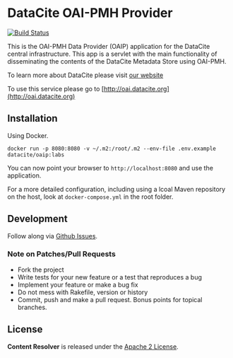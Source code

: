 # DataCite OAI-PMH Provider

[![Build Status](https://travis-ci.org/datacite/oaip.svg)](https://travis-ci.org/datacite/oaip)

This is the OAI-PMH Data Provider (OAIP) application for the DataCite central infrastructure. This app is a servlet with the main functionality of disseminating the contents of the DataCite Metadata Store using OAI-PMH.

To learn more about DataCite please visit [our website](http://www.datacite.org)

To use this service please go to [http://oai.datacite.org](http://oai.datacite.org)

## Installation

Using Docker.

```
docker run -p 8080:8080 -v ~/.m2:/root/.m2 --env-file .env.example datacite/oaip:labs
```

You can now point your browser to `http://localhost:8080` and use the application.

For a more detailed configuration, including using a lcoal Maven repository on the host, look at `docker-compose.yml` in the root folder.

## Development

Follow along via [Github Issues](https://github.com/datacite/content-resolver/issues).

### Note on Patches/Pull Requests

* Fork the project
* Write tests for your new feature or a test that reproduces a bug
* Implement your feature or make a bug fix
* Do not mess with Rakefile, version or history
* Commit, push and make a pull request. Bonus points for topical branches.

## License
**Content Resolver** is released under the [Apache 2 License](https://github.com/datacite/content-resolver/blob/master/LICENSE).
